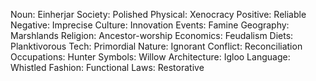 Noun: Einherjar
Society: Polished
Physical: Xenocracy
Positive: Reliable
Negative: Imprecise
Culture: Innovation
Events: Famine
Geography: Marshlands
Religion: Ancestor-worship
Economics: Feudalism
Diets: Planktivorous
Tech: Primordial
Nature: Ignorant
Conflict: Reconciliation
Occupations: Hunter
Symbols: Willow
Architecture: Igloo
Language: Whistled
Fashion: Functional
Laws: Restorative